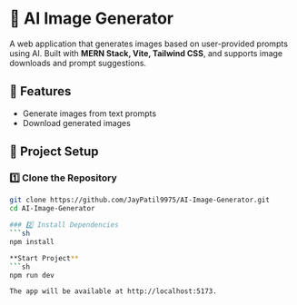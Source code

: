 # 🚀 AI Image Generator  

A web application that generates images based on user-provided prompts using AI. Built with **MERN Stack, Vite, Tailwind CSS**, and supports image downloads and prompt suggestions.  

## 🌟 Features  
- Generate images from text prompts  
- Download generated images    

## 📂 Project Setup  

### 1️⃣ **Clone the Repository**  
```sh
git clone https://github.com/JayPatil9975/AI-Image-Generator.git
cd AI-Image-Generator

### 2️⃣ Install Dependencies  
```sh
npm install

**Start Project**
```sh
npm run dev

The app will be available at http://localhost:5173.
